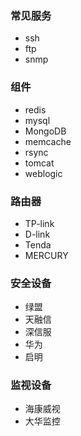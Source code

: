 ### 常见服务

* ssh
* ftp
* snmp

### 组件

* redis
* mysql
* MongoDB
* memcache
* rsync
* tomcat
* weblogic

### 路由器

* TP-link
* D-link
* Tenda
* MERCURY

### 安全设备

* 绿盟
* 天融信
* 深信服
* 华为
* 启明

### 监视设备

* 海康威视
* 大华监控
